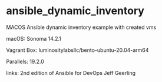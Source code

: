 # ansible_dynamic_inventory
MACOS Ansible dynamic inventory example with created vms

macOS: Sonoma 14.2.1

Vagrant Box: luminositylabsllc/bento-ubuntu-20.04-arm64

Parallels: 19.2.0

links: 2nd edition of Ansible for DevOps Jeff Geerling
